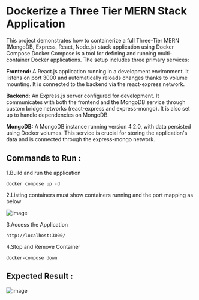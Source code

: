 # Dockerize a Three Tier MERN Stack Application

This project demonstrates how to containerize a full Three-Tier MERN (MongoDB, Express, React, Node.js) stack application using Docker Compose.Docker Compose is a tool for defining and running multi-container Docker applications. The setup includes three primary services:

**Frontend:** A React.js application running in a development environment. It listens on port 3000 and automatically reloads changes thanks to volume mounting. It is connected to the backend via the react-express network.

**Backend:** An Express.js server configured for development. It communicates with both the frontend and the MongoDB service through custom bridge networks (react-express and express-mongo). It is also set up to handle dependencies on MongoDB.

**MongoDB:** A MongoDB instance running version 4.2.0, with data persisted using Docker volumes. This service is crucial for storing the application's data and is connected through the express-mongo network.

## Commands to Run :

1.Build and run the application
    
    docker compose up -d

2.Listing containers must show containers running and the port mapping as below

![image](https://github.com/user-attachments/assets/20c57aff-d84b-445c-88a9-e74692865118)

3.Access the Application

    http://localhost:3000/

4.Stop and Remove Container

    docker-compose down

## Expected Result :

![image](https://github.com/user-attachments/assets/7703a5e0-e26e-4fae-bd4b-252e7b3274aa)
